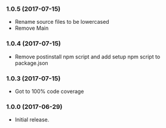 ### 1.0.5 (2017-07-15)

- Rename source files to be lowercased
- Remove Main

### 1.0.4 (2017-07-15)

- Remove postinstall npm script and add setup npm script to package.json

### 1.0.3 (2017-07-15)

- Got to 100% code coverage

### 1.0.0 (2017-06-29)

- Initial release.